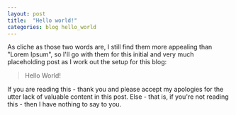 ```yaml
---
layout: post
title:  "Hello world!"
categories: blog hello_world
---
```

As cliche as those two words are, I still find them more appealing than "Lorem Ipsum", so I'll go with them for this initial and very much placeholding post as I work out the setup for this blog:

>Hello World!

If you are reading this - thank you and please accept my apologies for the utter lack of valuable content in this post. Else - that is, if you're not reading this - then I have nothing to say to you.